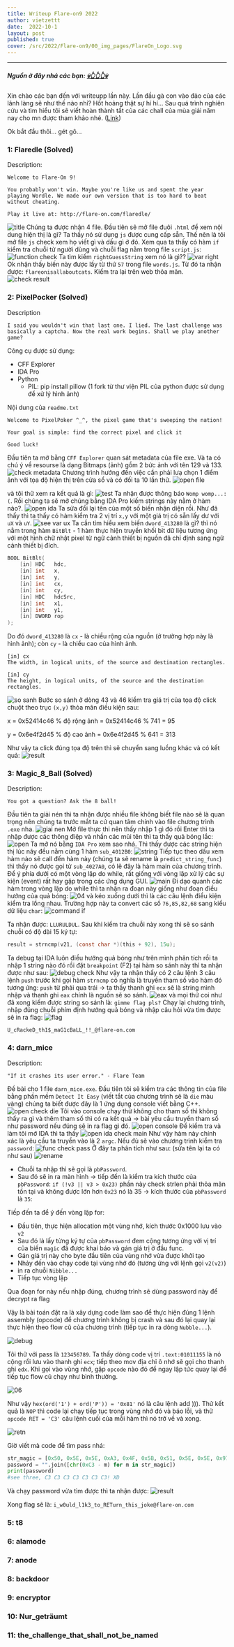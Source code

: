 ```yaml
---
title: Writeup Flare-on9 2022 
author: vietzettt
date:  2022-10-1 
layout: post
published: true
cover: /src/2022/Flare-on9/00_img_pages/FlareOn_Logo.svg
---
```


---

##### **Nguồn ở đây nhá các bạn:** [💀**👆👆👆**💀](https://www.mandiant.com/resources/blog/flareon9-challenge-solutions)

Xin chào các bạn đến với writeupp lần này. Lần đầu gà con vào đảo của các lãnh làng sẽ như thế nào nhỉ? Hốt hoảng thật sự hí hí...
Sau quá trình nghiên cứu và tìm hiểu tôi sẽ viết hoàn thành tất của các chall của mùa giải năm nay cho mn được tham khảo nhé. ([Link](https://nextheia.com/tags/flare-on-9-write-up/))

Ok bắt đầu thôi... gét gô...

### 1: Flaredle (Solved)

Description:

```text
Welcome to Flare-On 9!

You probably won't win. Maybe you're like us and spent the year playing Wordle. We made our own version that is too hard to beat without cheating.

Play it live at: http://flare-on.com/flaredle/
```

![title](/src/2022/Flare-on9/01_Flaredle/00_titile.png)
Chúng ta được nhận 4 file. Đầu tiên sẽ mở file đuôi `.html` để xem nội dung hiện thị là gì? Ta thấy nó sử dụng `js` được cung cấp sẵn. Thế nên là tôi mở file `js` check xem họ viết gì và dấu gì ở đó.
Xem qua ta thấy có hàm `if` kiểm tra chuỗi từ người dùng và chuỗi flag nằm trong file `script.js`:
![function check](/src/2022/Flare-on9/01_Flaredle/01_function_check.png)
Ta tìm kiếm `rightGuessString` xem nó là gì??
![var right](/src/2022/Flare-on9/01_Flaredle/02_var_rightguessstring.png)
Ok nhận thấy biến này được lấy từ thứ `57` trong file `words.js`. Từ đó ta nhận được: `flareonisallaboutcats`. Kiểm tra lại trên web thỏa mãn.
![check result](/src/2022/Flare-on9/01_Flaredle/03_check_result.png)

### 2: PixelPocker (Solved)

Description

```text
I said you wouldn't win that last one. I lied. The last challenge was basically a captcha. Now the real work begins. Shall we play another game?
```

Công cụ được sử dụng:

- CFF Explorer
- IDA Pro
- Python
  - PIL: pip install pillow (1 fork từ thư viện PIL của python được sử dụng để xử lý hình ảnh)

Nội dung của `readme.txt`

```text
Welcome to PixelPoker ^_^, the pixel game that's sweeping the nation!

Your goal is simple: find the correct pixel and click it

Good luck!
```

Đầu tiên ta mở bằng `CFF Explorer` quan sát metadata của file exe. Và ta có chú ý về resourse là dạng Bitmaps (ảnh) gồm 2 bức ảnh với tên 129 và 133.
![check metadata](/src/2022/Flare-on9/02_PixelPocker/00_check_cff.png)
Chương trình hướng đến việc cần phải lưạ chọn 1 điểm ảnh với tọa độ hiện thị trên cửa sổ và có đối ta 10 lần thử.
![open file](/src/2022/Flare-on9/02_PixelPocker/00_open_file.png)

và tôi thử xem ra kết quả là gì:
![test](/src/2022/Flare-on9/02_PixelPocker/01_result_test_1.png)
Ta nhận được thông báo `Womp womp...:(`. Rồi chúng ta sẽ mở chúng bằng IDA Pro kiếm strings này nằm ở hàm nào?.
![open ida](/src/2022/Flare-on9/02_PixelPocker/02_open_ida.png)
Ta sửa đổi lại tên của một số biến nhận diện rồi.
Như đã thấy thì ta thấy có hàm kiểm tra 2 vị trí `x,y` với một giá trị có sẵn lấy dư với `uX` và `uY`.
![see var ux](/src/2022/Flare-on9/02_PixelPocker/03_see_var_ux.png)
Ta cần tìm hiểu xem biến `dword_413280` là gì? thì nó nằm trong hàm `BitBlt` - 1 hàm thực hiện truyền khối bit dữ liệu tương ứng với một hình chữ nhật pixel từ ngữ cảnh thiết bị nguồn đã chỉ định sang ngữ cảnh thiết bị đích.

```C++
BOOL BitBlt(
    [in] HDC   hdc,
    [in] int   x,
    [in] int   y,
    [in] int   cx,
    [in] int   cy,
    [in] HDC   hdcSrc,
    [in] int   x1,
    [in] int   y1,
    [in] DWORD rop
);
```

Do đó `dword_413280` là `cx` - là chiều rộng của nguồn (ở trường hợp này là hình ảnh); còn `cy` - là chiều cao của hình ảnh.

```text
[in] cx
The width, in logical units, of the source and destination rectangles.

[in] cy
The height, in logical units, of the source and the destination rectangles.
```

![so sanh](/src/2022/Flare-on9/02_PixelPocker/04_so_sanh.png)
Bước so sánh ở dòng 43 và 46 kiểm tra giá trị của tọa độ click chuột theo trục `(x,y)` thỏa mãn điều kiện sau:

x = 0x52414c46 % độ rộng ảnh = 0x52414c46 % 741 = 95

y = 0x6e4f2d45 % độ cao ảnh = 0x6e4f2d45 % 641 = 313

Như vậy ta click đúng tọa độ trên thì sẽ chuyển sang luồng khác và có kết quả:
![result](/src/2022/Flare-on9/02_PixelPocker/05_result.png)

### 3: Magic_8_Ball (Solved)

Description:

```text
You got a question? Ask the 8 ball!
```

Đầu tiên ta giải nén thì ta nhận được nhiều file không biết file nào sẽ là quan trọng nên chúng ta trước mắt ta cứ quan tâm chính vào file chương trình `.exe` nha.
![giai nen](/src/2022/Flare-on9/03_Magic_8_Ball/00_giai_nen.png)
Mở file thực thi nên thấy nhập 1 gì đó rồi Enter thì ta nhập được các thông điệp và nhấn các mũi tên thì ta thấy quả bóng lắc:
![open](/src/2022/Flare-on9/03_Magic_8_Ball/01_open.png)
Ta mở nó bằng `IDA Pro` xem sao nhá. Thì thấy được các string hiện thị lúc nãy đều nằm cùng 1 hàm `sub_4012B0`:
![string](/src/2022/Flare-on9/03_Magic_8_Ball/02_string.png)
Tiếp tục theo dấu xem hàm nào sẽ call đến hàm này (chúng ta sẽ rename là `predict_string_func`) thì thấy nó được gọi từ `sub_4027A0`, có lẽ đây là hàm main của chương trình. Để ý phía dưới có một vòng lặp do while, rất giống với vòng lặp xử lý các sự kiện (event) rất hay gặp trong các ứng dụng GUI.
![main](/src/2022/Flare-on9/03_Magic_8_Ball/03_func_main.png)
Đi dạo quanh các hàm trong vòng lặp do while thì ta nhận ra đoạn này giống như đoạn điều hướng của quả bóng:
![04](/src/2022/Flare-on9/03_Magic_8_Ball/04.png)
và kéo xuống dưới thì là các câu lệnh điều kiện kiểm tra lồng nhau. Trường hợp này ta convert các số `76,85,82,68` sang kiểu dữ liệu `char`:
![command if](/src/2022/Flare-on9/03_Magic_8_Ball/05_command_if.png)

Ta nhận được: `LLURULDUL`. Sau khi kiểm tra chuỗi này xong thì sẽ so sánh chuỗi có độ dài 15 ký tự:

```c
result = strncmp(v21, (const char *)(this + 92), 15u);
```

Ta debug tại IDA luôn điều hướng quả bóng như trên mình phân tích rồi ta nhập 1 string nào đó rồi đặt `breakpoint` (F2) tại hàm so sánh này thì ta nhận được như sau:
![debug check](/src/2022/Flare-on9/03_Magic_8_Ball/06_debug_check.png)
Như vậy ta nhận thấy có 2 câu lệnh 3 câu lệnh `push` trước khi gọi hàm `strncmp` có nghĩa là truyền tham số vào hàm đó tương ứng: `push` từ phải qua trái -> ta thấy thanh ghi `ecx` sẽ là string mình nhập và thanh ghi `eax` chính là nguồn sẽ so sánh.
![eax](/src/2022/Flare-on9/03_Magic_8_Ball/07_check_eax.png)
và mọi thứ coi như đã xong kiếm được string so sánh là: `gimme flag pls?`
Chạy lại chương trình, nhập đúng chuỗi phím định hướng quả bóng và nhập câu hỏi vừa tìm được sẽ in ra flag:
![flag](/src/2022/Flare-on9/03_Magic_8_Ball/08_result.png)

```text
U_cRackeD_th1$_maG1cBaLL_!!_@flare-on.com
```

### 4: darn_mice

Description:

```text
"If it crashes its user error." - Flare Team
```

Đề bài cho 1 file `darn_mice.exe`. Đầu tiên tôi sẽ kiểm tra các thông tin của file bằng phần mềm `Detect It Easy` (viết tắt của chương trình sẽ là `die` màu vàng) chúng ta biết được đây là 1 ứng dụng console viết bằng C++.
![open check die](/src/2022/Flare-on9/04_darn_mice/00_open_check_die.png)
Tôi vào console chạy thử không cho tham số thì không thấy ra gì và thêm tham số thì có ra kết quả -> bài yêu cầu truyền tham số như password nếu đúng sẽ in ra flag gì đó.
![open console](/src/2022/Flare-on9/04_darn_mice/01_open_console.png)
Để kiểm tra và làm tôi mở IDA thì ta thấy
![open ida check main](/src/2022/Flare-on9/04_darn_mice/02_open_ida_check_main.png)
Như vậy hàm này chính xác là yêu cầu ta truyền vào là 2 `argc`.
Nếu đủ sẽ vào chương trình kiểm tra `password`:
![func check pass](/src/2022/Flare-on9/04_darn_mice/03_func_check_pass.png)
Ở đây ta phân tích như sau: (sửa tên lại ta có như sau)
![rename](/src/2022/Flare-on9/04_darn_mice/04_rename.png)

- Chuỗi ta nhập thì sẽ gọi là `pbPassword`.
- Sau đó sẽ in ra màn hình -> tiếp đến là kiểm tra kích thước của `pbPassword`: `if (!v3 || v3 > 0x23)` phần này check strlen phải thỏa mãn tồn tại và không được lớn hơn `0x23` nó là 35 -> kích thước của `pbPassword` là `35`:

Tiếp đến ta để ý đến vòng lặp for:

- Đầu tiên, thực hiện allocation một vùng nhớ, kích thước 0x1000 lưu vào `v2`
- Sau đó là lấy từng ký tự của `pbPassword` đem cộng tương ứng với vị trí của biến `magic` đã được khai báo và gán giá trị ở đầu func.
- Gán giá trị này cho byte đầu tiên của vùng nhớ vừa được khởi tạo
- Nhảy đến vào chạy code tại vùng nhớ đó (tương ứng với lệnh gọi `v2(v2)`)
- in ra chuỗi `Nibble...`
- Tiếp tục vòng lặp

Qua đoạn for này nếu nhập đúng, chương trình sẽ dùng password này để decrypt ra flag

Vậy là bài toán đặt ra là xây dựng code làm sao để thực hiện đúng 1 lệnh assembly (opcode) để chương trình không bị crash và sau đó lại quay lại thực hiện theo flow cũ của chương trình (tiếp tục in ra dòng `Nubble...`).

![debug](/src/2022/Flare-on9/04_darn_mice/05_debug.png)

Tôi thử với pass là `123456789`. Ta thấy dòng code vị trí `.text:01011155` là nó cộng rồi lưu vào thanh ghi `ecx`; tiếp theo mov địa chỉ ô nhớ sẽ gọi cho thanh ghi `edx`. Khi gọi vào vùng nhớ, gặp `opcode` nào đó để ngay lập tức quay lại để tiếp tục flow cũ chạy như bình thường.

![06](/src/2022/Flare-on9/04_darn_mice/06.png)

Như vậy `hex(ord('1') + ord('P')) = '0x81'` nó là câu lệnh add ))). Thử kết quả là `NOP` thì code lại chạy tiếp tục trong vùng nhớ đó và báo lỗi, và thử `opcode RET = 'C3'` câu lệnh cuối của mỗi hàm thì nó trở về và xong.

![retn](/src/2022/Flare-on9/04_darn_mice/07_retn.png)

Giờ viết mà code để tìm pass nhá:

```py
str_magic = [0x50, 0x5E, 0x5E, 0xA3, 0x4F, 0x5B, 0x51, 0x5E, 0x5E, 0x97, 0xA3, 0x80, 0x90, 0xA3, 0x80, 0x90, 0xA3, 0x80, 0x90, 0xA3, 0x80, 0x90, 0xA3, 0x80, 0x90, 0xA3, 0x80, 0x90, 0xA3, 0x80, 0x90, 0xA2, 0xA3, 0x6B, 0x7F]
password = "".join([chr(0xC3 - m) for m in str_magic])
print(password)
#see three, C3 C3 C3 C3 C3 C3 C3! XD
```

Và chạy password vừa tìm được thì ta nhận được:
![result](/src/2022/Flare-on9/04_darn_mice/08_result.png)

Xong flag sẽ là: `i_w0uld_l1k3_to_RETurn_this_joke@flare-on.com`

<!-- http://diendan.congdongcviet.com/threads/t35646::calling-syntax-calling-convertion.cpp -->
### 5: t8

### 6: alamode

### 7: anode

### 8: backdoor

### 9: encryptor

### 10: Nur_geträumt

### 11: the_challenge_that_shall_not_be_named

<!-- 
https://sec.vnpt.vn/2022/11/flare-on-9-writeup-part2-chal8-11/
https://sec.vnpt.vn/2022/11/flare-on-9-writeup-part1-chal1-7/
 -->